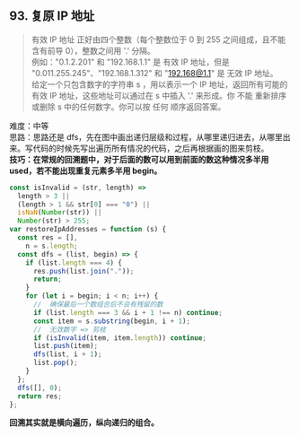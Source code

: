 ## 93. 复原 IP 地址

> 有效 IP 地址 正好由四个整数（每个整数位于 0 到 255 之间组成，且不能含有前导 0），整数之间用 '.' 分隔。  
> 例如："0.1.2.201" 和 "192.168.1.1" 是 有效 IP 地址，但是 "0.011.255.245"、"192.168.1.312" 和 "192.168@1.1" 是 无效 IP 地址。  
> 给定一个只包含数字的字符串 s ，用以表示一个 IP 地址，返回所有可能的有效 IP 地址，这些地址可以通过在 s 中插入 '.' 来形成。你 不能 重新排序或删除 s 中的任何数字。你可以按 任何 顺序返回答案。

难度：中等  
思路：思路还是 dfs，先在图中画出递归层级和过程，从哪里递归进去，从哪里出来。写代码的时候先写出遍历所有情况的代码，之后再根据画的图来剪枝。  
**技巧：在常规的回溯题中，对于后面的数可以用到前面的数这种情况多半用 used，若不能出现重复元素多半用 begin。**

```javascript
const isInvalid = (str, length) =>
  length > 3 ||
  (length > 1 && str[0] === "0") ||
  isNaN(Number(str)) ||
  Number(str) > 255;
var restoreIpAddresses = function (s) {
  const res = [],
    n = s.length;
  const dfs = (list, begin) => {
    if (list.length === 4) {
      res.push(list.join("."));
      return;
    }
    for (let i = begin; i < n; i++) {
      //  确保最后一个数组合后不会有残留的数
      if (list.length === 3 && i + 1 !== n) continue;
      const item = s.substring(begin, i + 1);
      //  无效数字 => 剪枝
      if (isInvalid(item, item.length)) continue;
      list.push(item);
      dfs(list, i + 1);
      list.pop();
    }
  };
  dfs([], 0);
  return res;
};
```

**回溯其实就是横向遍历，纵向递归的组合。**
